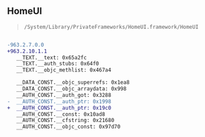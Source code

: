 ## HomeUI

> `/System/Library/PrivateFrameworks/HomeUI.framework/HomeUI`

```diff

-963.2.7.0.0
+963.2.10.1.1
   __TEXT.__text: 0x65a2fc
   __TEXT.__auth_stubs: 0x64f0
   __TEXT.__objc_methlist: 0x467a4

   __DATA_CONST.__objc_superrefs: 0x1ea8
   __DATA_CONST.__objc_arraydata: 0x998
   __AUTH_CONST.__auth_got: 0x3288
-  __AUTH_CONST.__auth_ptr: 0x1998
+  __AUTH_CONST.__auth_ptr: 0x19c0
   __AUTH_CONST.__const: 0x10ad8
   __AUTH_CONST.__cfstring: 0x21680
   __AUTH_CONST.__objc_const: 0x97d70

```
